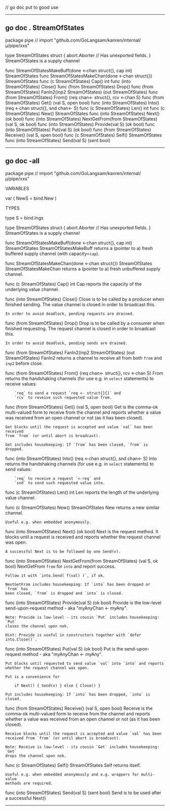 // go doc put to good use	 
				
-------------------------------------------------------------------------------
## go doc .  StreamOfStates	
package pipe // import "github.com/GoLangsam/kanren/internal/µ/pipe/xxs"

type StreamOfStates struct {
	abort.Aborter
	// Has unexported fields.
}
    StreamOfStates is a supply channel

func StreamOfStatesMakeBuff(done <-chan struct{}, cap int) StreamOfStates
func StreamOfStatesMakeChan(done <-chan struct{}) StreamOfStates
func (c StreamOfStates) Cap() int
func (into StreamOfStates) Close()
func (from StreamOfStates) Drop()
func (from StreamOfStates) FanIn2(inp2 StreamOfStates) (out StreamOfStates)
func (from StreamOfStates) From() (req chan<- struct{}, rcv <-chan S)
func (from StreamOfStates) Get() (val S, open bool)
func (into StreamOfStates) Into() (req <-chan struct{}, snd chan<- S)
func (c StreamOfStates) Len() int
func (c StreamOfStates) New() StreamOfStates
func (into StreamOfStates) Next() (ok bool)
func (into StreamOfStates) NextGetFrom(from StreamOfStates) (val S, ok bool)
func (into StreamOfStates) Provide(val S) (ok bool)
func (into StreamOfStates) Put(val S) (ok bool)
func (from StreamOfStates) Receive() (val S, open bool)
func (c StreamOfStates) Self() StreamOfStates
func (into StreamOfStates) Send(val S) (sent bool)
				
-------------------------------------------------------------------------------
## go doc -all		

package pipe // import "github.com/GoLangsam/kanren/internal/µ/pipe/xxs"


VARIABLES

var (
	NewS = bind.New
)

TYPES

type S = bind.Ings

type StreamOfStates struct {
	abort.Aborter
	// Has unexported fields.
}
    StreamOfStates is a supply channel

func StreamOfStatesMakeBuff(done <-chan struct{}, cap int) StreamOfStates
    StreamOfStatesMakeBuff returns a (pointer to a) fresh buffered supply
    channel (with capacity=`cap`).

func StreamOfStatesMakeChan(done <-chan struct{}) StreamOfStates
    StreamOfStatesMakeChan returns a (pointer to a) fresh unbuffered supply
    channel.

func (c StreamOfStates) Cap() int
    Cap reports the capacity of the underlying value channel.

func (into StreamOfStates) Close()
    Close is to be called by a producer when finished sending. The value channel
    is closed in order to broadcast this.

    In order to avoid deadlock, pending requests are drained.

func (from StreamOfStates) Drop()
    Drop is to be called by a consumer when finished requesting. The request
    channel is closed in order to broadcast this.

    In order to avoid deadlock, pending sends are drained.

func (from StreamOfStates) FanIn2(inp2 StreamOfStates) (out StreamOfStates)
    FanIn2 returns a channel to receive all from both `from` and `inp2` before
    close.

func (from StreamOfStates) From() (req chan<- struct{}, rcv <-chan S)
    From returns the handshaking channels (for use e.g. in `select` statements)
    to receive values:

        `req` to send a request `req <- struct{}{}` and
        `rcv` to reveive such requested value from.

func (from StreamOfStates) Get() (val S, open bool)
    Get is the comma-ok multi-valued form to receive from the channel and
    reports whether a value was received from an open channel or not (as it has
    been closed).

    Get blocks until the request is accepted and value `val` has been received
    from `from` (or until abort is broadcast).

    Get includes housekeeping: If `from` has been closed, `from` is dropped.

func (into StreamOfStates) Into() (req <-chan struct{}, snd chan<- S)
    Into returns the handshaking channels (for use e.g. in `select` statements)
    to send values:

        `req` to receive a request `<-req` and
        `snd` to send such requested value into.

func (c StreamOfStates) Len() int
    Len reports the length of the underlying value channel.

func (c StreamOfStates) New() StreamOfStates
    New returns a new similar channel.

    Useful e.g. when embedded anonymously.

func (into StreamOfStates) Next() (ok bool)
    Next is the request method. It blocks until a request is received and
    reports whether the request channel was open.

    A successful Next is to be followed by one Send(v).

func (into StreamOfStates) NextGetFrom(from StreamOfStates) (val S, ok bool)
    NextGetFrom `from` for `into` and report success.

    Follow it with `into.Send( f(val) )`, if ok.

    NextGetFrom includes housekeeping: If `into` has been dropped or `from` has
    been closed, `from` is dropped and `into` is closed.

func (into StreamOfStates) Provide(val S) (ok bool)
    Provide is the low-level send-upon-request method - aka "myAnyChan <-
    myAny".

    Note: Provide is low-level - its cousin `Put` includes housekeeping: `Put`
    closes the channel upon nok.

    Hint: Provide is useful in constructors together with `defer into.Close()`.

func (into StreamOfStates) Put(val S) (ok bool)
    Put is the send-upon-request method - aka "myAnyChan <- myAny".

    Put blocks until requested to send value `val` into `into` and reports
    whether the request channel was open.

    Put is a convenience for

        if Next() { Send(v) } else { Close() }

    Put includes housekeeping: If `into` has been dropped, `into` is closed.

func (from StreamOfStates) Receive() (val S, open bool)
    Receive is the comma-ok multi-valued form to receive from the channel and
    reports whether a value was received from an open channel or not (as it has
    been closed).

    Receive blocks until the request is accepted and value `val` has been
    received from `from` (or until abort is broadcast).

    Note: Receive is low-level - its cousin `Get` includes housekeeping: `Get`
    drops the channel upon nok.

func (c StreamOfStates) Self() StreamOfStates
    Self returns itself.

    Useful e.g. when embedded anonymously and e.g. wrappers for multi-value
    methods are required.

func (into StreamOfStates) Send(val S) (sent bool)
    Send is to be used after a successful Next()

				
-------------------------------------------------------------------------------
